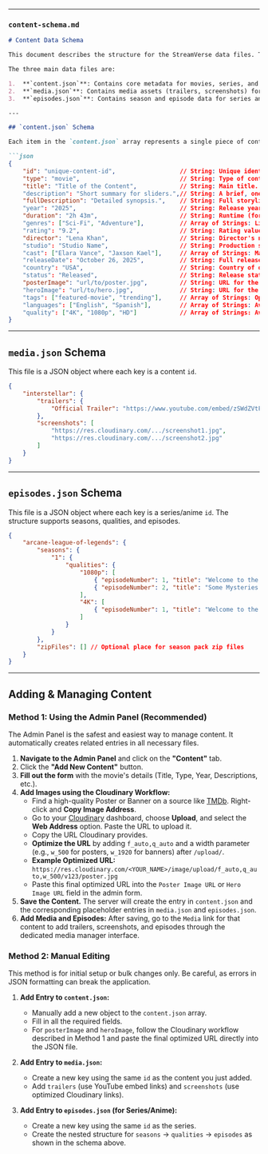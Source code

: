  ---

### **`content-schema.md`**

```markdown
# Content Data Schema

This document describes the structure for the StreamVerse data files. This documentation covers both the manual editing process and the recommended workflow using the Admin Panel.

The three main data files are:

1.  **`content.json`**: Contains core metadata for movies, series, and animes.
2.  **`media.json`**: Contains media assets (trailers, screenshots) for each piece of content.
3.  **`episodes.json`**: Contains season and episode data for series and animes.

---

## `content.json` Schema

Each item in the `content.json` array represents a single piece of content and has the following structure:

```json
{
    "id": "unique-content-id",                  // String: Unique identifier (e.g., "interstellar"). REQUIRED.
    "type": "movie",                            // String: Type of content ("movie", "webseries", "animes"). REQUIRED.
    "title": "Title of the Content",            // String: Main title. REQUIRED.
    "description": "Short summary for sliders.",// String: A brief, one-sentence summary. REQUIRED.
    "fullDescription": "Detailed synopsis.",    // String: Full storyline for content detail pages. REQUIRED.
    "year": "2025",                             // String: Release year or year range (e.g., "2020-2023"). REQUIRED.
    "duration": "2h 43m",                       // String: Runtime (for movies) or total seasons (for series). REQUIRED.
    "genres": ["Sci-Fi", "Adventure"],          // Array of Strings: List of genres. REQUIRED.
    "rating": "9.2",                            // String: Rating value (e.g., "0.0" to "10.0"). REQUIRED.
    "director": "Lena Khan",                    // String: Director's name (for movies).
    "studio": "Studio Name",                    // String: Production studio (for anime/series).
    "cast": ["Elara Vance", "Jaxson Kael"],     // Array of Strings: Main cast members. REQUIRED.
    "releaseDate": "October 26, 2025",          // String: Full release date. REQUIRED.
    "country": "USA",                           // String: Country of origin. REQUIRED.
    "status": "Released",                       // String: Release status (e.g., "Released", "Ongoing"). REQUIRED.
    "posterImage": "url/to/poster.jpg",         // String: URL for the content card image. REQUIRED.
    "heroImage": "url/to/hero.jpg",             // String: URL for the hero banner image. REQUIRED.
    "tags": ["featured-movie", "trending"],     // Array of Strings: Optional tags for categorization.
    "languages": ["English", "Spanish"],        // Array of Strings: Available audio languages.
    "quality": ["4K", "1080p", "HD"]            // Array of Strings: Available video qualities.
}
```

---

## `media.json` Schema

This file is a JSON object where each key is a content `id`.

```json
{
    "interstellar": {
        "trailers": {
            "Official Trailer": "https://www.youtube.com/embed/zSWdZVtFR7U"
        },
        "screenshots": [
            "https://res.cloudinary.com/.../screenshot1.jpg",
            "https://res.cloudinary.com/.../screenshot2.jpg"
        ]
    }
}
```

---

## `episodes.json` Schema

This file is a JSON object where each key is a series/anime `id`. The structure supports seasons, qualities, and episodes.

```json
{
    "arcane-league-of-legends": {
        "seasons": {
            "1": {
                "qualities": {
                    "1080p": [
                        { "episodeNumber": 1, "title": "Welcome to the Playground", "downloadUrl": "..." },
                        { "episodeNumber": 2, "title": "Some Mysteries Are Better Left Unsolved", "downloadUrl": "..." }
                    ],
                    "4K": [
                        { "episodeNumber": 1, "title": "Welcome to the Playground", "downloadUrl": "..." }
                    ]
                }
            }
        },
        "zipFiles": [] // Optional place for season pack zip files
    }
}
```

---

## Adding & Managing Content

### **Method 1: Using the Admin Panel (Recommended)**

The Admin Panel is the safest and easiest way to manage content. It automatically creates related entries in all necessary files.

1.  **Navigate to the Admin Panel** and click on the **"Content"** tab.
2.  Click the **"Add New Content"** button.
3.  **Fill out the form** with the movie's details (Title, Type, Year, Descriptions, etc.).
4.  **Add Images using the Cloudinary Workflow:**
    *   Find a high-quality Poster or Banner on a source like [TMDb](https://www.themoviedb.org/). Right-click and **Copy Image Address**.
    *   Go to your [Cloudinary](https://cloudinary.com/) dashboard, choose **Upload**, and select the **Web Address** option. Paste the URL to upload it.
    *   Copy the URL Cloudinary provides.
    *   **Optimize the URL** by adding `f_auto,q_auto` and a width parameter (e.g., `w_500` for posters, `w_1920` for banners) after `/upload/`.
    *   **Example Optimized URL:** `https://res.cloudinary.com/<YOUR_NAME>/image/upload/f_auto,q_auto,w_500/v123/poster.jpg`
    *   Paste this final optimized URL into the `Poster Image URL` or `Hero Image URL` field in the admin form.
5.  **Save the Content.** The server will create the entry in `content.json` and the corresponding placeholder entries in `media.json` and `episodes.json`.
6.  **Add Media and Episodes:** After saving, go to the `Media` link for that content to add trailers, screenshots, and episodes through the dedicated media manager interface.

### **Method 2: Manual Editing**

This method is for initial setup or bulk changes only. Be careful, as errors in JSON formatting can break the application.

1.  **Add Entry to `content.json`:**
    *   Manually add a new object to the `content.json` array.
    *   Fill in all the required fields.
    *   For `posterImage` and `heroImage`, follow the Cloudinary workflow described in Method 1 and paste the final optimized URL directly into the JSON file.

2.  **Add Entry to `media.json`:**
    *   Create a new key using the same `id` as the content you just added.
    *   Add `trailers` (use YouTube embed links) and `screenshots` (use optimized Cloudinary links).

3.  **Add Entry to `episodes.json` (for Series/Anime):**
    *   Create a new key using the same `id` as the series.
    *   Create the nested structure for `seasons` -> `qualities` -> `episodes` as shown in the schema above.

```